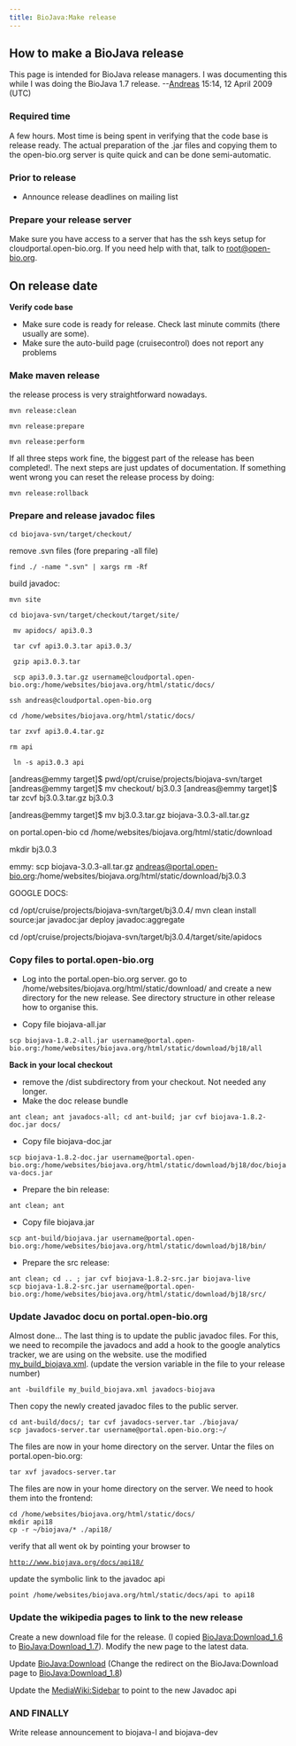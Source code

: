 ```yaml
---
title: BioJava:Make release
---
```


How to make a BioJava release
-----------------------------

This page is intended for BioJava release managers. I was documenting
this while I was doing the BioJava 1.7
release. --[Andreas](User:Andreas "wikilink") 15:14, 12 April 2009 (UTC)

### Required time

A few hours. Most time is being spent in verifying that the code base is
release ready. The actual preparation of the .jar files and copying them
to the open-bio.org server is quite quick and can be done
semi-automatic.

### Prior to release

-   Announce release deadlines on mailing list

### Prepare your release server

Make sure you have access to a server that has the ssh keys setup for
cloudportal.open-bio.org. If you need help with that, talk to
root@open-bio.org.

On release date
---------------

**Verify code base**

-   Make sure code is ready for release. Check last minute commits
    (there usually are some).
-   Make sure the auto-build page (cruisecontrol) does not report any
    problems

### Make maven release

the release process is very straightforward nowadays.

`mvn release:clean `

`mvn release:prepare `

`mvn release:perform`

If all three steps work fine, the biggest part of the release has been
completed!. The next steps are just updates of documentation. If
something went wrong you can reset the release process by doing:

`mvn release:rollback`

### Prepare and release javadoc files

`cd biojava-svn/target/checkout/`

remove .svn files (fore preparing -all file)

`find ./ -name ".svn" | xargs rm -Rf`

build javadoc:

`mvn site`

`cd biojava-svn/target/checkout/target/site/`

` mv apidocs/ api3.0.3`

` tar cvf api3.0.3.tar api3.0.3/`  
  
` gzip api3.0.3.tar`

` scp api3.0.3.tar.gz username@cloudportal.open-bio.org:/home/websites/biojava.org/html/static/docs/`

`ssh andreas@cloudportal.open-bio.org`

`cd /home/websites/biojava.org/html/static/docs/`

`tar zxvf api3.0.4.tar.gz`

`rm api`  
  
` ln -s api3.0.3 api`

[andreas@emmy target]$ pwd/opt/cruise/projects/biojava-svn/target
[andreas@emmy target]$ mv checkout/ bj3.0.3 [andreas@emmy target]$ tar
zcvf bj3.0.3.tar.gz bj3.0.3

[andreas@emmy target]$ mv bj3.0.3.tar.gz biojava-3.0.3-all.tar.gz

on portal.open-bio cd /home/websites/biojava.org/html/static/download

mkdir bj3.0.3

emmy: scp biojava-3.0.3-all.tar.gz
andreas@portal.open-bio.org:/home/websites/biojava.org/html/static/download/bj3.0.3

GOOGLE DOCS:

cd /opt/cruise/projects/biojava-svn/target/bj3.0.4/ mvn clean install
source:jar javadoc:jar deploy javadoc:aggregate

cd /opt/cruise/projects/biojava-svn/target/bj3.0.4/target/site/apidocs

### Copy files to portal.open-bio.org

-   Log into the portal.open-bio.org server. go to
    /home/websites/biojava.org/html/static/download/ and create a new
    directory for the new release. See directory structure in other
    release how to organise this.

<!-- -->

-   Copy file biojava-all.jar

`scp biojava-1.8.2-all.jar username@portal.open-bio.org:/home/websites/biojava.org/html/static/download/bj18/all`

**Back in your local checkout**

-   remove the /dist subdirectory from your checkout. Not needed any
    longer.
-   Make the doc release bundle

`ant clean; ant javadocs-all; cd ant-build; jar cvf biojava-1.8.2-doc.jar docs/`

-   Copy file biojava-doc.jar

`scp biojava-1.8.2-doc.jar username@portal.open-bio.org:/home/websites/biojava.org/html/static/download/bj18/doc/biojava-docs.jar`

-   Prepare the bin release:

`ant clean; ant`

-   Copy file biojava.jar

`scp ant-build/biojava.jar username@portal.open-bio.org:/home/websites/biojava.org/html/static/download/bj18/bin/`

-   Prepare the src release:

`ant clean; cd .. ; jar cvf biojava-1.8.2-src.jar biojava-live`  
`scp biojava-1.8.2-src.jar username@portal.open-bio.org:/home/websites/biojava.org/html/static/download/bj18/src/`

### Update Javadoc docu on portal.open-bio.org

Almost done... The last thing is to update the public javadoc files. For
this, we need to recompile the javadocs and add a hook to the google
analytics tracker, we are using on the website. use the modified
[my\_build\_biojava.xml](BioJava:my_build_biojava "wikilink"). (update
the version variable in the file to your release number)

`ant -buildfile my_build_biojava.xml javadocs-biojava`

Then copy the newly created javadoc files to the public server.

`cd ant-build/docs/; tar cvf javadocs-server.tar ./biojava/`  
`scp javadocs-server.tar username@portal.open-bio.org:~/`

The files are now in your home directory on the server. Untar the files
on portal.open-bio.org:

`tar xvf javadocs-server.tar`

The files are now in your home directory on the server. We need to hook
them into the frontend:

`cd /home/websites/biojava.org/html/static/docs/`  
`mkdir api18`  
`cp -r ~/biojava/* ./api18/`

verify that all went ok by pointing your browser to

[`http://www.biojava.org/docs/api18/`](http://www.biojava.org/docs/api18/)

update the symbolic link to the javadoc api

`point /home/websites/biojava.org/html/static/docs/api to api18`

### Update the wikipedia pages to link to the new release

Create a new download file for the release. (I copied
<BioJava:Download_1.6> to <BioJava:Download_1.7>). Modify the new page
to the latest data.

Update <BioJava:Download> (Change the redirect on the BioJava:Download
page to <BioJava:Download_1.8>)

Update the <MediaWiki:Sidebar> to point to the new Javadoc api

### AND FINALLY

Write release announcement to biojava-l and biojava-dev
